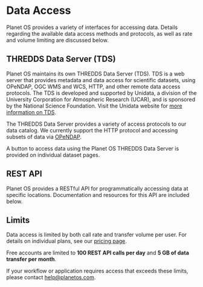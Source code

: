 # Data Access

Planet OS provides a variety of interfaces for accessing data. Details regarding the available data access methods and protocols, as well as rate and volume limiting are discussed below.

## THREDDS Data Server (TDS)
Planet OS maintains its own THREDDS Data Server (TDS). TDS is a web server that provides metadata and data access for scientific datasets, using OPeNDAP, OGC WMS and WCS, HTTP, and other remote data access protocols. The TDS is developed and supported by Unidata, a division of the University Corporation for Atmospheric Research (UCAR), and is sponsored by the National Science Foundation. Visit the Unidata website for <a href="http://www.unidata.ucar.edu/software/thredds/current/tds/" target="_blank" title="More information regarding the THREDDS Data Server">more information on TDS</a>.

The THREDDS Data Server provides a variety of access protocols to our data catalog. We currently support the HTTP protocol and accessing subsets of data via <a href="http://www.opendap.org/" target="_blank" title="Learn more about OPeNDAP">OPeNDAP</a>.

A button to access data using the Planet OS THREDDS Data Server is provided on individual dataset pages.

## REST API
Planet OS provides a RESTful API for programmatically accessing data at specific locations. Documentation and resources for this API are included below.

## Limits
Data access is limited by both call rate and transfer volume per user. For details on individual plans, see our [pricing page](http://data.planetos.com/plans).

Free accounts are limited to **100 REST API calls per day** and **5 GB of data transfer per month**.

If your workflow or application requires access that exceeds these limits, please contact [help@planetos.com](mailto:help@planetos.com).
